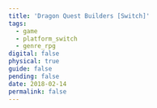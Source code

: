 ```yaml
---
title: 'Dragon Quest Builders [Switch]'
tags:
  - game
  - platform_switch
  - genre_rpg
digital: false
physical: true
guide: false
pending: false
date: 2018-02-14
permalink: false
---
```

